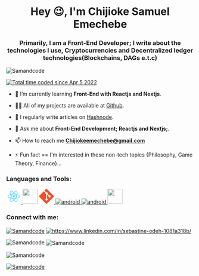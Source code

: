 <h1 align="center">Hey  😉, I'm Chijioke Samuel Emechebe</h1>
<h3 align="center"> Primarily, I am a Front-End Developer; I  write about the technologies I use, Cryptocurrencies and Decentralized ledger technologies(Blockchains, DAGs e.t.c)</h3>


<p align="left"> <img src="https://komarev.com/ghpvc/?username=Samandcode&label=Profile&theme=onedark%20views&color=0e75b6&style=flat" alt="Samandcode" /> </p>
  
  
<p align="left"> <a href="https://wakatime.com/@ed765184-e1d8-4b63-859c-8ee9774896c5"> <img src="https://wakatime.com/badge/user/ed765184-e1d8-4b63-859c-8ee9774896c5.svg" alt="Total time coded since Apr 5 2022" /> </a> </p>


<!-- <p align="left"> <a href="https://twitter.com/_Sammyscorner" target="blank"><img src="https://img.shields.io/twitter/follow/_sammyscorner?logo=twitter&style=for-the-badge" alt="Samandcode" /></a> </p> -->


- 🌱 I’m currently learning **Front-End with Reactjs and Nextjs**.
- 👨‍💻 All of my projects are available at [Github](https://github.com/Samandcode).

- 📝 I regularly write articles on [Hashnode](https://samandcode.hashnode.dev).

- 💬 Ask me about **Front-End Development; Reactjs and Nextjs;**.

- 📫 How to reach me **Chijiokeemechebe@gmail.com**

- ⚡ Fun fact ==  I'm interested in these non-tech topics {Philosophy, Game Theory, Finance}...




<h3 align="left">Languages and Tools:</h3>
<p align="left">
<!--   <a href="https://developer.mozilla.org/en-US/docs/Learn/JavaScript/First_steps/What_is_JavaScript" target="_blank"> <img src="https://raw.githubusercontent.com/devicons/devicon/2ae2a900d2f041da66e950e4d48052658d850630/icons/javascript/javascript-original.svg" alt="android" width="40" height="40"/> </a> -->
  <a href="https://reactjs.org/" target="_blank"> <img src="https://raw.githubusercontent.com/github/explore/80688e429a7d4ef2fca1e82350fe8e3517d3494d/topics/react/react.png" alt="android" width="40" height="40"/> </a> 
  <a href="https://nextjs.org" target="_blank"><img src="https://assets.vercel.com/image/upload/v1607554385/repositories/next-js/next-logo.png" height="40" width="40"></a>
  <a href="https://git-scm.com/" target="_blank"> <img src="https://raw.githubusercontent.com/devicons/devicon/2ae2a900d2f041da66e950e4d48052658d850630/icons/git/git-original.svg" alt="android" width="40" height="40"/> </a>
  <a href="https://tailwindcss.com/" target="_blank"> <img src="https://avatars.githubusercontent.com/u/67109815?s=200&v=4" alt="android" width="40" height="40"/> </a>
  <a href="https://netlify.com/" target="_blank"> <img src="https://avatars.githubusercontent.com/u/7892489?s=200&v=4" alt="android" width="40" height="40"/> </a> 
  <a href="https://vercel.com/" target="_blank"><img src="https://avatars.githubusercontent.com/u/14985020?s=200&v=4" height="40" width="40"></a>
<p align="left"> 
  


<h3 align="left">Connect with me:</h3>
<p align="left">
<a href="https://twitter.com/_sammyscorner" target="blank"><img align="center" src="https://raw.githubusercontent.com/rahuldkjain/github-profile-readme-generator/master/src/images/icons/Social/twitter.svg" alt="Samandcode" height="30" width="40" /></a>
<a href="https://www.linkedin.com/in/chijioke-emechebe/" target="blank"><img align="center" src="https://raw.githubusercontent.com/rahuldkjain/github-profile-readme-generator/master/src/images/icons/Social/linked-in-alt.svg" alt="https://www.linkedin.com/in/sebastine-odeh-1081a318b/" height="30" width="40" /></a>
</p>



<p><img align="left" src="https://github-readme-stats.vercel.app/api/top-langs?username=Samandcode&show_icons=true&locale=en&layout=compact&theme=onedark" alt="Samandcode" /></p>

<p>&nbsp;<img align="center" src="https://github-readme-stats.vercel.app/api?username=Samandcode&show_icons=true&locale=en&theme=onedark" alt="Samandcode" /></p>

<p><img align="center" src="https://github-readme-streak-stats.herokuapp.com/?user=Samandcode&&theme=onedark" alt="Samandcode" /></p>

<p align="left"> <a href="https://github.com/ryo-ma/github-profile-trophy"><img src="https://github-profile-trophy.vercel.app/?username=Samandcode&theme=onedark" alt="Samandcode" /></a> </p>
